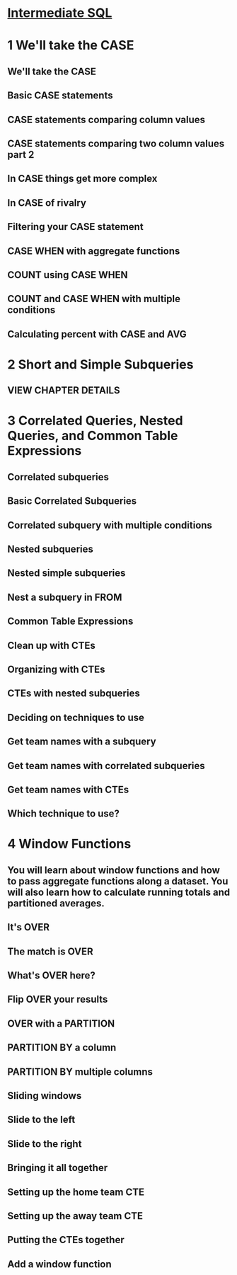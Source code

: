 
# [Intermediate SQL](https://app.datacamp.com/learn/courses/intermediate-sql)

# 1 We'll take the CASE



## We'll take the CASE

## Basic CASE statements

## CASE statements comparing column values

## CASE statements comparing two column values part 2

## In CASE things get more complex

## In CASE of rivalry

## Filtering your CASE statement

## CASE WHEN with aggregate functions

## COUNT using CASE WHEN

## COUNT and CASE WHEN with multiple conditions

## Calculating percent with CASE and AVG


# 2 Short and Simple Subqueries



## VIEW CHAPTER DETAILS


# 3 Correlated Queries, Nested Queries, and Common Table Expressions



## Correlated subqueries

## Basic Correlated Subqueries

## Correlated subquery with multiple conditions

## Nested subqueries

## Nested simple subqueries

## Nest a subquery in FROM

## Common Table Expressions

## Clean up with CTEs

## Organizing with CTEs

## CTEs with nested subqueries

## Deciding on techniques to use

## Get team names with a subquery

## Get team names with correlated subqueries

## Get team names with CTEs

## Which technique to use?


# 4 Window Functions


## You will learn about window functions and how to pass aggregate functions along a dataset. You will also learn how to calculate running totals and partitioned averages.

## It's OVER

## The match is OVER

## What's OVER here?

## Flip OVER your results

## OVER with a PARTITION

## PARTITION BY a column

## PARTITION BY multiple columns

## Sliding windows

## Slide to the left

## Slide to the right

## Bringing it all together

## Setting up the home team CTE

## Setting up the away team CTE

## Putting the CTEs together

## Add a window function

